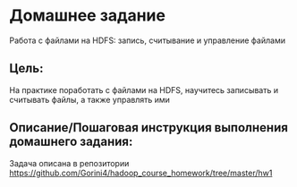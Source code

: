 # Домашнее задание
Работа с файлами на HDFS: запись, считывание и управление файлами
## Цель:
На практике поработать с файлами на HDFS, научитесь записывать и считывать файлы, а также управлять ими
## Описание/Пошаговая инструкция выполнения домашнего задания:
Задача описана в репозитории https://github.com/Gorini4/hadoop_course_homework/tree/master/hw1